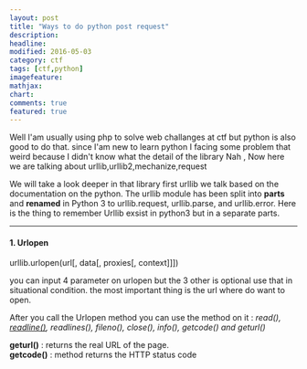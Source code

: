 ```yaml
---
layout: post
title: "Ways to do python post request"
description: 
headline: 
modified: 2016-05-03
category: ctf
tags: [ctf,python]
imagefeature: 
mathjax: 
chart: 
comments: true
featured: true
---
```


Well I'am usually using php to solve web challanges at ctf but python is also good to do that.
since I'am new to learn python I facing some problem that weird because I didn't know what the detail of the library 
Nah , Now here we are talking about urllib,urllib2,mechanize,request 

We will take a look deeper in that library first urllib we talk based on the documentation on the python.
The urllib module has been split into **parts** and **renamed** in Python 3 to urllib.request, urllib.parse, and urllib.error. Here is the thing to remember Urllib exsist in python3 but in a separate parts.

---

#### 1. Urlopen

urllib.urlopen(url[, data[, proxies[, context]]])

you can input 4 parameter on urlopen but the 3 other is optional use that in situational condition. the most important thing is the url where do want to open. 

After you call the Urlopen method you can use the method on it : *read(), [readline()](https://docs.python.org/2/library/readline.html#module-readline), readlines(), fileno(), close(), info(), getcode() and geturl()*


**geturl()** : returns the real URL of the page. <br> 
**getcode()** : method returns the HTTP status code
